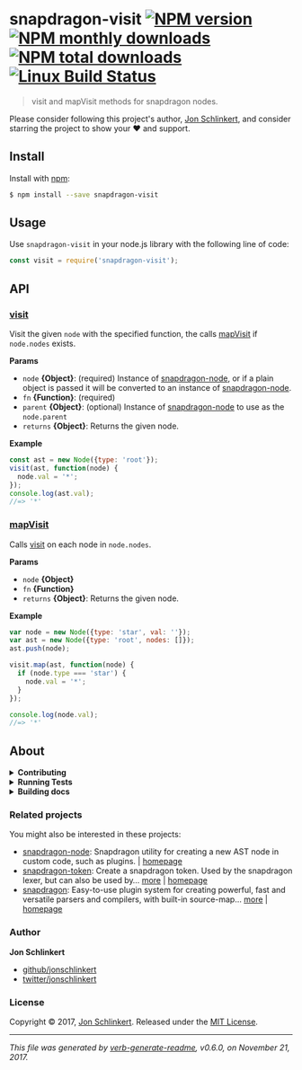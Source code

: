# snapdragon-visit [![NPM version](https://img.shields.io/npm/v/snapdragon-visit.svg?style=flat)](https://www.npmjs.com/package/snapdragon-visit) [![NPM monthly downloads](https://img.shields.io/npm/dm/snapdragon-visit.svg?style=flat)](https://npmjs.org/package/snapdragon-visit) [![NPM total downloads](https://img.shields.io/npm/dt/snapdragon-visit.svg?style=flat)](https://npmjs.org/package/snapdragon-visit) [![Linux Build Status](https://img.shields.io/travis/jonschlinkert/snapdragon-visit.svg?style=flat&label=Travis)](https://travis-ci.org/jonschlinkert/snapdragon-visit)

> visit and mapVisit methods for snapdragon nodes.

Please consider following this project's author, [Jon Schlinkert](https://github.com/jonschlinkert), and consider starring the project to show your :heart: and support.

## Install

Install with [npm](https://www.npmjs.com/):

```sh
$ npm install --save snapdragon-visit
```

## Usage

Use `snapdragon-visit` in your node.js library with the following line of code:

```js
const visit = require('snapdragon-visit');
```

## API

### [visit](index.js#L24)

Visit the given `node` with the specified function, the calls [mapVisit](#mapVisit) if `node.nodes` exists.

**Params**

* `node` **{Object}**: (required) Instance of [snapdragon-node](https://github.com/jonschlinkert/snapdragon-node), or if a plain object is passed it will be converted to an instance of [snapdragon-node](https://github.com/jonschlinkert/snapdragon-node).
* `fn` **{Function}**: (required)
* `parent` **{Object}**: (optional) Instance of [snapdragon-node](https://github.com/jonschlinkert/snapdragon-node) to use as the `node.parent`
* `returns` **{Object}**: Returns the given node.

**Example**

```js
const ast = new Node({type: 'root'});
visit(ast, function(node) {
  node.val = '*';
});
console.log(ast.val);
//=> '*'
```

### [mapVisit](index.js#L58)

Calls [visit](#visit) on each node in `node.nodes`.

**Params**

* `node` **{Object}**
* `fn` **{Function}**
* `returns` **{Object}**: Returns the given node.

**Example**

```js
var node = new Node({type: 'star', val: ''});
var ast = new Node({type: 'root', nodes: []});
ast.push(node);

visit.map(ast, function(node) {
  if (node.type === 'star') {
    node.val = '*';
  }
});

console.log(node.val);
//=> '*'
```

## About

<details>
<summary><strong>Contributing</strong></summary>

Pull requests and stars are always welcome. For bugs and feature requests, [please create an issue](../../issues/new).

Please read the [contributing guide](.github/contributing.md) for advice on opening issues, pull requests, and coding standards.

</details>

<details>
<summary><strong>Running Tests</strong></summary>

Running and reviewing unit tests is a great way to get familiarized with a library and its API. You can install dependencies and run tests with the following command:

```sh
$ npm install && npm test
```

</details>

<details>
<summary><strong>Building docs</strong></summary>

_(This project's readme.md is generated by [verb](https://github.com/verbose/verb-generate-readme), please don't edit the readme directly. Any changes to the readme must be made in the [.verb.md](.verb.md) readme template.)_

To generate the readme, run the following command:

```sh
$ npm install -g verbose/verb#dev verb-generate-readme && verb
```

</details>

### Related projects

You might also be interested in these projects:

* [snapdragon-node](https://www.npmjs.com/package/snapdragon-node): Snapdragon utility for creating a new AST node in custom code, such as plugins. | [homepage](https://github.com/jonschlinkert/snapdragon-node "Snapdragon utility for creating a new AST node in custom code, such as plugins.")
* [snapdragon-token](https://www.npmjs.com/package/snapdragon-token): Create a snapdragon token. Used by the snapdragon lexer, but can also be used by… [more](https://github.com/jonschlinkert/snapdragon-token) | [homepage](https://github.com/jonschlinkert/snapdragon-token "Create a snapdragon token. Used by the snapdragon lexer, but can also be used by plugins.")
* [snapdragon](https://www.npmjs.com/package/snapdragon): Easy-to-use plugin system for creating powerful, fast and versatile parsers and compilers, with built-in source-map… [more](https://github.com/jonschlinkert/snapdragon) | [homepage](https://github.com/jonschlinkert/snapdragon "Easy-to-use plugin system for creating powerful, fast and versatile parsers and compilers, with built-in source-map support.")

### Author

**Jon Schlinkert**

* [github/jonschlinkert](https://github.com/jonschlinkert)
* [twitter/jonschlinkert](https://twitter.com/jonschlinkert)

### License

Copyright © 2017, [Jon Schlinkert](https://github.com/jonschlinkert).
Released under the [MIT License](LICENSE).

***

_This file was generated by [verb-generate-readme](https://github.com/verbose/verb-generate-readme), v0.6.0, on November 21, 2017._